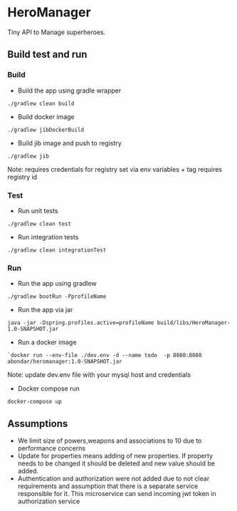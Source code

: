# HeroManager

Tiny API to Manage superheroes.

## Build test and run

### Build

- Build the app using gradle wrapper
```
./gradlew clean build
```
- Build docker image
```
./gradlew jibDockerBuild
```
- Build jib image and push to registry

```
./gradlew jib
```
Note: requires credentials for registry set via env variables + tag requires registry id

### Test
- Run unit tests
```
./gradlew clean test
```
- Run integration tests
```
./gradlew clean integrationTest
```
### Run
- Run the app using gradlew

```
./gradlew bootRun -PprofileName
```
- Run the app via jar

```
java -jar -Dspring.profiles.active=profileName build/libs/HeroManager-1.0-SNAPSHOT.jar
```
- Run a docker image

```
`docker run --env-file ./dev.env -d --name todo  -p 8080:8080 abondar/heromanager:1.0-SNAPSHOT.jar
```
Note: update dev.env file with your mysql host and credentials

- Docker compose run
```
docker-compose up
```

## Assumptions
- We limit size of powers,weapons and associations to 10 due to performance concerns
- Update for properties means adding of new properties. If property needs to be changed it should be deleted and new value should be added.
- Authentication and authorization were not added due to not clear requirements and assumption that there is a separate service responsible for it. 
This microservice can send incoming jwt token in authorization service